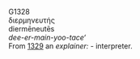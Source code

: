 G1328  
διερμηνευτής  
diermēneutēs  
*dee-er-main-yoo-tace‘*  
From [1329](g1329) an *explainer:* - interpreter.  
